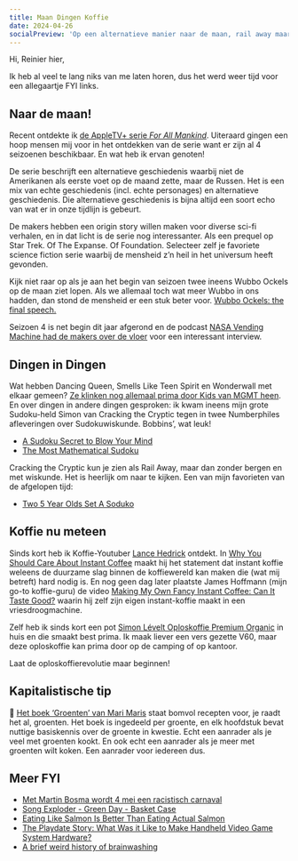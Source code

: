 ```yaml
---
title: Maan Dingen Koffie
date: 2024-04-26
socialPreview: 'Op een alternatieve manier naar de maan, rail away maar dan met wiskunde en koffie nu meteen!'
---
```


Hi, Reinier hier,

Ik heb al veel te lang niks van me laten horen, dus het werd weer tijd voor een allegaartje FYI links.

## Naar de maan!

Recent ontdekte ik [de AppleTV+ serie _For All Mankind_](https://tv.apple.com/us/show/for-all-mankind/umc.cmc.6wsi780sz5tdbqcf11k76mkp7). Uiteraard gingen een hoop mensen mij voor in het ontdekken van de serie want er zijn al 4 seizoenen beschikbaar. En wat heb ik ervan genoten!

De serie beschrijft een alternatieve geschiedenis waarbij niet de Amerikanen als eerste voet op de maand zette, maar de Russen. Het is een mix van echte geschiedenis (incl. echte personages) en alternatieve geschiedenis. Die alternatieve geschiedenis is bijna altijd een soort echo van wat er in onze tijdlijn is gebeurt.

De makers hebben een origin story willen maken voor diverse sci-fi verhalen, en in dat licht is de serie nog interessanter. Als een prequel op Star Trek. Of The Expanse. Of Foundation. Selecteer zelf je favoriete science fiction serie waarbij de mensheid z’n heil in het universum heeft gevonden.

Kijk niet raar op als je aan het begin van seizoen twee ineens Wubbo Ockels op de maan ziet lopen. Als we allemaal toch wat meer Wubbo in ons hadden, dan stond de mensheid er een stuk beter voor. [Wubbo Ockels: the final speech.](https://www.youtube.com/watch?v=5V045-b7EAI)

Seizoen 4 is net begin dit jaar afgerond en de podcast [NASA Vending Machine had de makers over de vloer](https://www.theincomparable.com/nvm/31/) voor een interessant interview.

## Dingen in Dingen

Wat hebben Dancing Queen, Smells Like Teen Spirit en Wonderwall met elkaar gemeen? [Ze klinken nog allemaal prima door Kids van MGMT heen](https://www.youtube.com/watch?v=oll2JXenSho). En over dingen in andere dingen gesproken: ik kwam ineens mijn grote Sudoku-held Simon van Cracking the Cryptic tegen in twee Numberphiles afleveringen over Sudokuwiskunde. Bobbins’, wat leuk!

- [A Sudoku Secret to Blow Your Mind](https://www.youtube.com/watch?v=pezlnN4X52g)
- [The Most Mathematical Sudoku](https://www.youtube.com/watch?v=h8AulgkjyIc)

Cracking the Cryptic kun je zien als Rail Away, maar dan zonder bergen en met wiskunde. Het is heerlijk om naar te kijken. Een van mijn favorieten van de afgelopen tijd:

- [Two 5 Year Olds Set A Soduko](https://www.youtube.com/watch?v=O_QhIyedk8w)

## Koffie nu meteen

Sinds kort heb ik Koffie-Youtuber [Lance Hedrick](https://www.youtube.com/@LanceHedrick) ontdekt. In [Why You Should Care About Instant Coffee](https://www.youtube.com/watch?v=5-zOtDW4AWI) maakt hij het statement dat instant koffie weleens de duurzame slag binnen de koffiewereld kan maken die (wat mij betreft) hard nodig is. En nog geen dag later plaatste James Hoffmann (mijn go-to koffie-guru) de video [Making My Own Fancy Instant Coffee: Can It Taste Good?](https://www.youtube.com/watch?v=eRnonn7EhEc) waarin hij zelf zijn eigen instant-koffie maakt in een vriesdroogmachine. 

Zelf heb ik sinds kort een pot [Simon Lévelt Oploskoffie Premium Organic](https://www.simonlevelt.nl/oploskoffie-premium-organic-coffee-100g) in huis en die smaakt best prima. Ik maak liever een vers gezette V60, maar deze oploskoffie kan prima door op de camping of op kantoor.

Laat de oploskoffierevolutie maar beginnen!

## Kapitalistische tip

📗 [Het boek ‘Groenten’ van Mari Maris](https://partner.bol.com/click/click?p=2&t=url&s=1066120&f=TXL&url=https%3A%2F%2Fwww.bol.com%2Fnl%2Fnl%2Fp%2Fgroenten%2F9300000042258505%2F&name=Groenten%2C%20Mari%20Maris) staat bomvol recepten voor, je raadt het al, groenten. Het boek is ingedeeld per groente, en elk hoofdstuk bevat nuttige basiskennis over de groente in kwestie. Echt een aanrader als je veel met groenten kookt. En ook echt een aanrader als je meer met groenten wilt koken. Een aanrader voor iedereen dus. 

## Meer FYI

- [Met Martin Bosma wordt 4 mei een racistisch carnaval](https://www.frontaalnaakt.nl/archives/met-martin-bosma-wordt-4-mei-een-racistisch-carnaval.html)
- [Song Exploder - Green Day - Basket Case](https://songexploder.net/green-day)
- [Eating Like Salmon Is Better Than Eating Actual Salmon](https://www.foodandwine.com/health-benefits-of-eating-wild-fish-8622761)
- [The Playdate Story: What Was it Like to Make Handheld Video Game System Hardware?](https://gdcvault.com/play/1034707/The-Playdate-Story-What-Was)
- [A brief weird history of brainwashing](https://www.technologyreview.com/2024/04/12/1090726/brainwashing-mind-control-history-operation-midnight-climax/)
